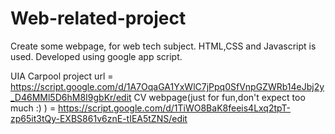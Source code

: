 # Web-related-project
Create some webpage, for web tech subject. HTML,CSS and Javascript is used. Developed using google app script.


UIA Carpool project url = https://script.google.com/d/1A7OqaGA1YxWlC7jPpq0SfVnpGZWRb14eJbj2y_D46MMl5D6hM8I9gbKr/edit
CV webpage(just for fun,don't expect too much :) ) 
= https://script.google.com/d/1TiWO8BaK8feeis4Lxq2tpT-zp65it3tQy-EXBS861v6znE-tIEA5tZNS/edit
